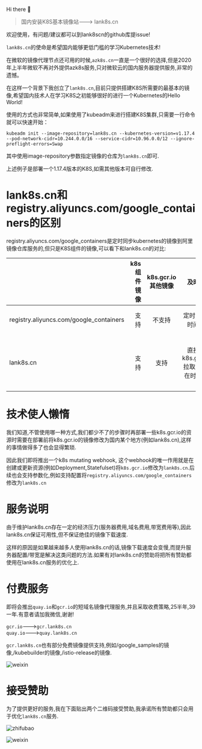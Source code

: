 

<!--

**Here are some ideas to get you started:**

🙋‍♀️ A short introduction - what is your organization all about?
🌈 Contribution guidelines - how can the community get involved?
👩‍💻 Useful resources - where can the community find your docs? Is there anything else the community should know?
🍿 Fun facts - what does your team eat for breakfast?
🧙 Remember, you can do mighty things with the power of [Markdown](https://guides.github.com/features/mastering-markdown/)
-->

Hi there 👋
> 国内安装K8S基本镜像站---> lank8s.cn

欢迎使用，有问题/建议都可以到lank8scn的github库提issue!

`lank8s.cn`的使命是希望国内能够更低门槛的学习Kubernetes技术!

在微软的镜像代理节点还可用的时候,`azk8s.cn`一直是一个很好的选择,但是2020年上半年微软不再对外提供azk8s服务,只对微软云的国内服务器提供服务,非常的遗憾。

在这样一个背景下我创立了`lank8s.cn`,目前只提供搭建K8S所需要的最基本的镜像,希望国内技术人在学习K8S之初能够很好的进行一个Kubernetes的Hello World!

使用的方式也非常简单,如果使用了kubeadm来进行搭建K8S集群,只需要一行命令就可以快速开始：

```shell
kubeadm init --image-repository=lank8s.cn --kubernetes-version=v1.17.4 --pod-network-cidr=10.244.0.0/16 --service-cidr=10.96.0.0/12 --ignore-preflight-errors=Swap 
```  

其中使用image-repository参数指定镜像的仓库为`lank8s.cn`即可.

上述例子是部署一个1.17.4版本的K8S,如需其他版本可自行修改.   

# lank8s.cn和registry.aliyuncs.com/google_containers的区别  

registry.aliyuncs.com/google_containers是定时同步kubernetes的镜像到阿里镜像仓库服务的,但只是K8S组件的镜像,可以看下和lank8s.cn的对比:  

   |         | k8s组件镜像    |  k8s.gcr.io其他镜像  |  及时性  |  容易记  |  
   | --------   | -----:   | :----: |  :----: |  :----: |  
   | registry.aliyuncs.com/google_containers       | 支持      |   不支持    | 定时,存在时间差    |  容易记    |  
   | lank8s.cn        | 支持      |   支持    |  直接从k8s.gcr.io拉取,不存在时间差    |   容易记,短域名   |  
   
# 技术使人懒惰   

我们知道,不管使用哪一种方式,我们都少不了的步骤时再部署一些k8s.gcr.io的资源时需要在部署前将k8s.gcr.io的镜像修改为国内某个地方(例如lank8s.cn),这样的事情做得多了也会显得繁琐.

因此我们即将推出一个k8s mutating webhook, 这个webhook的唯一作用就是在创建或更新资源(例如Deployment,Statefulset)将`k8s.gcr.io`修改为`lank8s.cn`.后续也会支持参数化,例如支持配置将`registry.aliyuncs.com/google_containers`修改为`lank8s.cn`

# 服务说明  

由于维护lank8s.cn存在一定的经济压力(服务器费用,域名费用,带宽费用等),因此lank8s.cn保证可用性,但不保证绝佳的镜像下载速度.   

这样的原因是如果越来越多人使用lank8s.cn的话,镜像下载速度会变慢,而提升服务器配置/带宽是解决这类问题的方法.如果有对lank8s.cn的赞助将把所有赞助都使用在lank8s.cn服务的优化上.

# 付费服务  

即将会推出`quay.io`和`gcr.io`的短域名镜像代理服务,并且采取收费策略,25半年,39一年.有意者请加我微信,谢谢!  

`gcr.io`--->`gcr.lank8s.cn`  
`quay.io`--->`quay.lank8s.cn`   

`gcr.lank8s.cn`也有部分免费镜像提供支持,例如/google_samples的镜像,/kubebuilder的镜像,/istio-release的镜像.  

![weixin](https://res.cloudinary.com/lyp/image/upload/v1614786289/weixin.jpg)

# 接受赞助

为了提供更好的服务,我在下面贴出两个二维码接受赞助,我承诺所有赞助都只会用于优化`lank8s.cn`服务.  

![zhifubao](https://res.cloudinary.com/lyp/image/upload/v1616142335/pay/zhifubao.png)  

![weixin](https://res.cloudinary.com/lyp/image/upload/v1616142330/pay/weixin.png)




